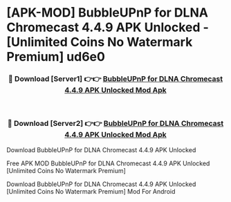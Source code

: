 # [APK-MOD] BubbleUPnP for DLNA Chromecast 4.4.9 APK Unlocked - [Unlimited Coins No Watermark Premium] ud6e0



<div align="center">
<h3>🔴 Download [Server1] 👉👉 <a href="https://momento.my/?title=BubbleUPnP_for_DLNA_Chromecast_4.4.9_APK_Unlocked">BubbleUPnP for DLNA Chromecast 4.4.9 APK Unlocked Mod Apk</a></h3><br>

<h3>🔴 Download [Server2] 👉👉 <a href="https://momento.my/?title=BubbleUPnP_for_DLNA_Chromecast_4.4.9_APK_Unlocked">BubbleUPnP for DLNA Chromecast 4.4.9 APK Unlocked Mod Apk</a></h3>
</div>



Download BubbleUPnP for DLNA Chromecast 4.4.9 APK Unlocked 

Free APK MOD BubbleUPnP for DLNA Chromecast 4.4.9 APK Unlocked [Unlimited Coins No Watermark Premium]

Download BubbleUPnP for DLNA Chromecast 4.4.9 APK Unlocked [Unlimited Coins No Watermark Premium] Mod For Android
